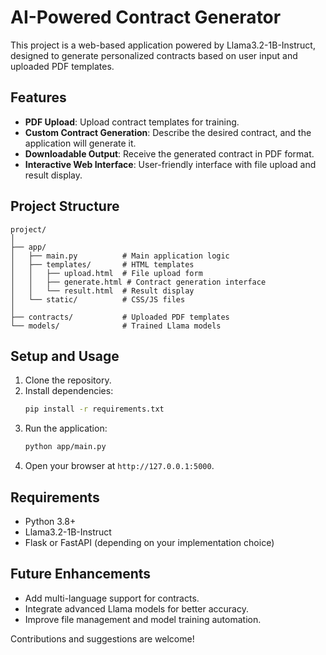 # AI-Powered Contract Generator

This project is a web-based application powered by Llama3.2-1B-Instruct, designed to generate personalized contracts based on user input and uploaded PDF templates.

## Features

- **PDF Upload**: Upload contract templates for training.
- **Custom Contract Generation**: Describe the desired contract, and the application will generate it.
- **Downloadable Output**: Receive the generated contract in PDF format.
- **Interactive Web Interface**: User-friendly interface with file upload and result display.

## Project Structure

```
project/
│
├── app/
│   ├── main.py          # Main application logic
│   ├── templates/       # HTML templates
│   │   ├── upload.html  # File upload form
│   │   ├── generate.html # Contract generation interface
│   │   └── result.html  # Result display
│   └── static/          # CSS/JS files
│
├── contracts/           # Uploaded PDF templates
└── models/              # Trained Llama models
```

## Setup and Usage

1. Clone the repository.
2. Install dependencies:
   ```bash
   pip install -r requirements.txt
   ```
3. Run the application:
   ```bash
   python app/main.py
   ```
4. Open your browser at `http://127.0.0.1:5000`.

## Requirements

- Python 3.8+
- Llama3.2-1B-Instruct
- Flask or FastAPI (depending on your implementation choice)

## Future Enhancements

- Add multi-language support for contracts.
- Integrate advanced Llama models for better accuracy.
- Improve file management and model training automation.

Contributions and suggestions are welcome!